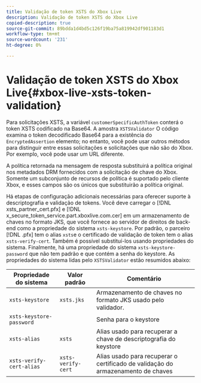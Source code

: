 ```yaml
---
title: Validação de token XSTS do Xbox Live
description: Validação de token XSTS do Xbox Live
copied-description: true
source-git-commit: 89bdda1d4bd5c126f19ba75a819942df901183d1
workflow-type: tm+mt
source-wordcount: '231'
ht-degree: 0%

---
```



# Validação de token XSTS do Xbox Live{#xbox-live-xsts-token-validation}

Para solicitações XSTS, a variável `customerSpecificAuthToken` conterá o token XSTS codificado na Base64. A amostra `XSTSValidator` O código examina o token decodificado Base64 para a existência do `EncryptedAssertion` elemento; no entanto, você pode usar outros métodos para distinguir entre essas solicitações e solicitações que não são do Xbox. Por exemplo, você pode usar um URL diferente.

A política retornada na mensagem de resposta substituirá a política original nos metadados DRM fornecidos com a solicitação de chave do Xbox. Somente um subconjunto de recursos de política é suportado pelo cliente Xbox, e esses campos são os únicos que substituirão a política original.

Há etapas de configuração adicionais necessárias para oferecer suporte à descriptografia e validação de tokens. Você deve carregar o [!DNL xsts_partner_cert.pfx] e [!DNL x_secure_token_service.part.xboxlive.com.cer] em um armazenamento de chaves no formato JKS, que você fornece ao servidor de direitos de back-end como a propriedade do sistema `xsts-keystore`. Por padrão, o parceiro [!DNL .pfx] tem o alias `xsts`e o certificado de validação de token tem o alias `xsts-verify-cert`. Também é possível substituí-los usando propriedades do sistema. Finalmente, há uma propriedade do sistema `xsts-keystore-password` que não tem padrão e que contém a senha do keystore. As propriedades do sistema lidas pelo `XSTSValidator` estão resumidos abaixo:

| Propriedade do sistema | Valor padrão | Comentário |
|---|---|---|
| `xsts-keystore` | `xsts.jks` | Armazenamento de chaves no formato JKS usado pelo validador. |
| `xsts-keystore-password` |  | Senha para o keystore |
| `xsts-alias` | `xsts` | Alias usado para recuperar a chave de descriptografia do keystore |
| `xsts-verify-cert-alias` | `xsts-verify-cert` | Alias usado para recuperar o certificado de validação do armazenamento de chaves |

